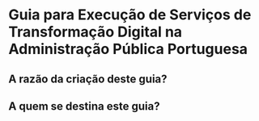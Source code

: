 
# Guia para Execução de Serviços de Transformação Digital na Administração Pública Portuguesa 


## A razão da criação deste guia?


## A quem se destina este guia?